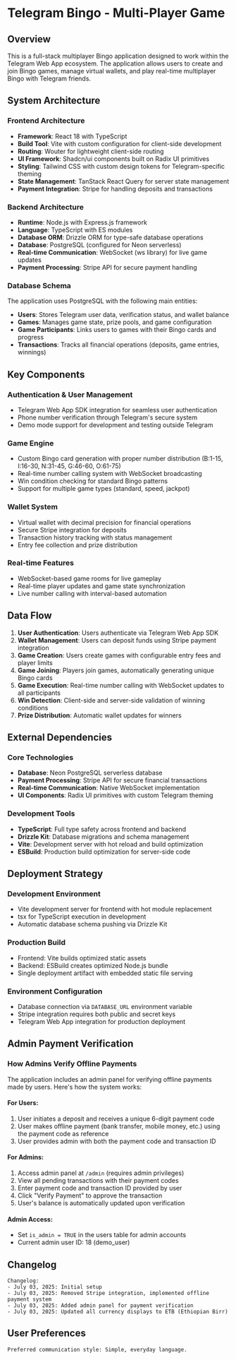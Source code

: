 # Telegram Bingo - Multi-Player Game

## Overview

This is a full-stack multiplayer Bingo application designed to work within the Telegram Web App ecosystem. The application allows users to create and join Bingo games, manage virtual wallets, and play real-time multiplayer Bingo with Telegram friends.

## System Architecture

### Frontend Architecture
- **Framework**: React 18 with TypeScript
- **Build Tool**: Vite with custom configuration for client-side development
- **Routing**: Wouter for lightweight client-side routing
- **UI Framework**: Shadcn/ui components built on Radix UI primitives
- **Styling**: Tailwind CSS with custom design tokens for Telegram-specific theming
- **State Management**: TanStack React Query for server state management
- **Payment Integration**: Stripe for handling deposits and transactions

### Backend Architecture
- **Runtime**: Node.js with Express.js framework
- **Language**: TypeScript with ES modules
- **Database ORM**: Drizzle ORM for type-safe database operations
- **Database**: PostgreSQL (configured for Neon serverless)
- **Real-time Communication**: WebSocket (ws library) for live game updates
- **Payment Processing**: Stripe API for secure payment handling

### Database Schema
The application uses PostgreSQL with the following main entities:
- **Users**: Stores Telegram user data, verification status, and wallet balance
- **Games**: Manages game state, prize pools, and game configuration
- **Game Participants**: Links users to games with their Bingo cards and progress
- **Transactions**: Tracks all financial operations (deposits, game entries, winnings)

## Key Components

### Authentication & User Management
- Telegram Web App SDK integration for seamless user authentication
- Phone number verification through Telegram's secure system
- Demo mode support for development and testing outside Telegram

### Game Engine
- Custom Bingo card generation with proper number distribution (B:1-15, I:16-30, N:31-45, G:46-60, O:61-75)
- Real-time number calling system with WebSocket broadcasting
- Win condition checking for standard Bingo patterns
- Support for multiple game types (standard, speed, jackpot)

### Wallet System
- Virtual wallet with decimal precision for financial operations
- Secure Stripe integration for deposits
- Transaction history tracking with status management
- Entry fee collection and prize distribution

### Real-time Features
- WebSocket-based game rooms for live gameplay
- Real-time player updates and game state synchronization
- Live number calling with interval-based automation

## Data Flow

1. **User Authentication**: Users authenticate via Telegram Web App SDK
2. **Wallet Management**: Users can deposit funds using Stripe payment integration
3. **Game Creation**: Users create games with configurable entry fees and player limits
4. **Game Joining**: Players join games, automatically generating unique Bingo cards
5. **Game Execution**: Real-time number calling with WebSocket updates to all participants
6. **Win Detection**: Client-side and server-side validation of winning conditions
7. **Prize Distribution**: Automatic wallet updates for winners

## External Dependencies

### Core Technologies
- **Database**: Neon PostgreSQL serverless database
- **Payment Processing**: Stripe API for secure financial transactions
- **Real-time Communication**: Native WebSocket implementation
- **UI Components**: Radix UI primitives with custom Telegram theming

### Development Tools
- **TypeScript**: Full type safety across frontend and backend
- **Drizzle Kit**: Database migrations and schema management
- **Vite**: Development server with hot reload and build optimization
- **ESBuild**: Production build optimization for server-side code

## Deployment Strategy

### Development Environment
- Vite development server for frontend with hot module replacement
- tsx for TypeScript execution in development
- Automatic database schema pushing via Drizzle Kit

### Production Build
- Frontend: Vite builds optimized static assets
- Backend: ESBuild creates optimized Node.js bundle
- Single deployment artifact with embedded static file serving

### Environment Configuration
- Database connection via `DATABASE_URL` environment variable
- Stripe integration requires both public and secret keys
- Telegram Web App integration for production deployment

## Admin Payment Verification

### How Admins Verify Offline Payments

The application includes an admin panel for verifying offline payments made by users. Here's how the system works:

#### For Users:
1. User initiates a deposit and receives a unique 6-digit payment code
2. User makes offline payment (bank transfer, mobile money, etc.) using the payment code as reference
3. User provides admin with both the payment code and transaction ID

#### For Admins:
1. Access admin panel at `/admin` (requires admin privileges)
2. View all pending transactions with their payment codes
3. Enter payment code and transaction ID provided by user
4. Click "Verify Payment" to approve the transaction
5. User's balance is automatically updated upon verification

#### Admin Access:
- Set `is_admin = TRUE` in the users table for admin accounts
- Current admin user ID: 18 (demo_user)

## Changelog

```
Changelog:
- July 03, 2025: Initial setup
- July 03, 2025: Removed Stripe integration, implemented offline payment system
- July 03, 2025: Added admin panel for payment verification
- July 03, 2025: Updated all currency displays to ETB (Ethiopian Birr)
```

## User Preferences

```
Preferred communication style: Simple, everyday language.
```
